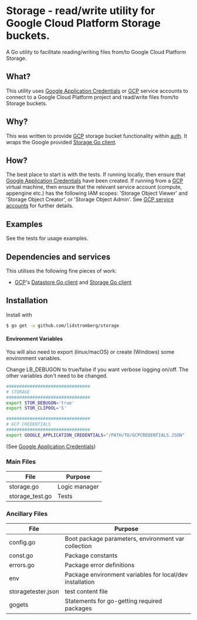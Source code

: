 # Storage - read/write utility for Google Cloud Platform Storage buckets.

A Go utility to facilitate reading/writing files from/to Google Cloud Platform Storage.

## What?
This utility uses [Google Application Credentials] or [GCP] service accounts to connect to a Google Cloud Platform project and read/write files from/to Storage buckets.

## Why?
This was written to provide [GCP] storage bucket functionality within [auth]. It wraps the Google provided [Storage Go client].

## How?
The best place to start is with the tests. If running locally, then ensure that  [Google Application Credentials] have been created. If running from a [GCP] virtual machine, then ensure that the relevant service account (compute, appengine etc.) has the following IAM scopes: 'Storage Object Viewer' and 'Storage Object Creator', or 'Storage Object Admin'. See [GCP service accounts] for further details.

## Examples
See the tests for usage examples.

## Dependencies and services
This utilises the following fine pieces of work:
* [GCP]'s [Datastore Go client] and [Storage Go client]

## Installation
Install with
```sh
$ go get -u github.com/lidstromberg/storage
```
#### Environment Variables
You will also need to export (linux/macOS) or create (Windows) some environment variables.

Change LB_DEBUGON to true/false if you want verbose logging on/off. The other variables don't need to be changed.
```sh
################################
# STORAGE
################################
export STOR_DEBUGON='true'
export STOR_CLIPOOL='5'

################################
# GCP CREDENTIALS
################################
export GOOGLE_APPLICATION_CREDENTIALS="/PATH/TO/GCPCREDENTIALS.JSON"
```
(See [Google Application Credentials])

### Main Files
| File | Purpose |
| ------ | ------ |
| storage.go | Logic manager |
| storage_test.go | Tests |

### Ancillary Files
| File | Purpose |
| ------ | ------ |
| config.go | Boot package parameters, environment var collection |
| const.go | Package constants |
| errors.go | Package error definitions |
| env | Package environment variables for local/dev installation |
| storagetester.json | test content file |
| gogets | Statements for go-getting required packages |

   [auth]: <https://github.com/lidstromberg/auth>
   [GCP]: <https://cloud.google.com/>
   [Datastore Go client]: <https://cloud.google.com/datastore/docs/reference/libraries#client-libraries-install-go>
   [Storage Go client]: <https://cloud.google.com/storage/docs/reference/libraries#client-libraries-install-go>
   [Google Application Credentials]: <https://cloud.google.com/docs/authentication/production#auth-cloud-implicit-go>
   [GCP service accounts]: <https://cloud.google.com/iam/docs/understanding-service-accounts>